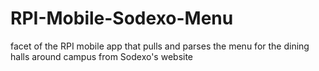 RPI-Mobile-Sodexo-Menu
======================

facet of the RPI mobile app that pulls and parses the menu for the dining halls around campus from Sodexo's website
